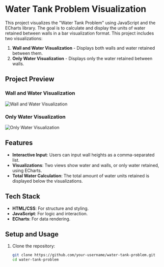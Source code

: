 # Water Tank Problem Visualization

This project visualizes the "Water Tank Problem" using JavaScript and the ECharts library. The goal is to calculate and display the units of water retained between walls in a bar visualization format. This project includes two visualizations:
1. **Wall and Water Visualization** - Displays both walls and water retained between them.
2. **Only Water Visualization** - Displays only the water retained between walls.

## Project Preview
### Wall and Water Visualization
![Wall and Water Visualization](https://drive.google.com/uc?export=view&id=1qPoerAa32q2t4GnuPB7rA_Unx3rE89wd)

### Only Water Visualization
![Only Water Visualization](https://drive.google.com/uc?export=view&id=1QvcRsM5HvP0IjgkSAN2ZiqtU6XiX9VtO)

## Features
- **Interactive Input**: Users can input wall heights as a comma-separated list.
- **Visualizations**: Two views show water and walls, or only water retained, using ECharts.
- **Total Water Calculation**: The total amount of water units retained is displayed below the visualizations.

## Tech Stack
- **HTML/CSS**: For structure and styling.
- **JavaScript**: For logic and interaction.
- **ECharts**: For data rendering.

## Setup and Usage

1. Clone the repository:
   ```bash
   git clone https://github.com/your-username/water-tank-problem.git
   cd water-tank-problem
